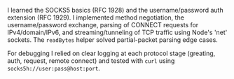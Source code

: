 I learned the SOCKS5 basics (RFC 1928) and the username/password auth extension (RFC 1929). I implemented method negotiation, the username/password exchange, parsing of CONNECT requests for IPv4/domain/IPv6, and streaming/tunneling of TCP traffic using Node's 'net' sockets. The `readBytes` helper solved partial-packet parsing edge cases.

For debugging I relied on clear logging at each protocol stage (greating, auth, request, remote connect) and tested with `curl` using `socks5h://user:pass@host:port`.
